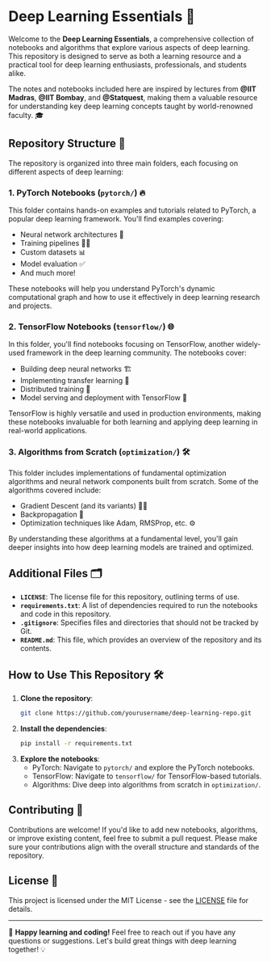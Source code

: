 # Deep Learning Essentials 🚀

Welcome to the **Deep Learning Essentials**, a comprehensive collection of notebooks and algorithms that explore various aspects of deep learning. This repository is designed to serve as both a learning resource and a practical tool for deep learning enthusiasts, professionals, and students alike.

The notes and notebooks included here are inspired by lectures from **@IIT Madras**, **@IIT Bombay**, and **@Statquest**, making them a valuable resource for understanding key deep learning concepts taught by world-renowned faculty. 🎓

## Repository Structure 📁

The repository is organized into three main folders, each focusing on different aspects of deep learning:

### 1. **PyTorch Notebooks** (`pytorch/`) 🔥

This folder contains hands-on examples and tutorials related to PyTorch, a popular deep learning framework. You'll find examples covering:
- Neural network architectures 🧠
- Training pipelines 🏋️‍♂️
- Custom datasets 📊
- Model evaluation ✅
- And much more!

These notebooks will help you understand PyTorch's dynamic computational graph and how to use it effectively in deep learning research and projects.

### 2. **TensorFlow Notebooks** (`tensorflow/`) 🌐

In this folder, you'll find notebooks focusing on TensorFlow, another widely-used framework in the deep learning community. The notebooks cover:
- Building deep neural networks 🏗️
- Implementing transfer learning 🔄
- Distributed training 📡
- Model serving and deployment with TensorFlow 🚀

TensorFlow is highly versatile and used in production environments, making these notebooks invaluable for both learning and applying deep learning in real-world applications.

### 3. **Algorithms from Scratch** (`optimization/`) 🛠️

This folder includes implementations of fundamental optimization algorithms and neural network components built from scratch. Some of the algorithms covered include:
- Gradient Descent (and its variants) 🏃‍♂️
- Backpropagation 🔄
- Optimization techniques like Adam, RMSProp, etc. ⚙️

By understanding these algorithms at a fundamental level, you'll gain deeper insights into how deep learning models are trained and optimized.

## Additional Files 🗂️

- **`LICENSE`**: The license file for this repository, outlining terms of use.
- **`requirements.txt`**: A list of dependencies required to run the notebooks and code in this repository.
- **`.gitignore`**: Specifies files and directories that should not be tracked by Git.
- **`README.md`**: This file, which provides an overview of the repository and its contents.

## How to Use This Repository 🛠️

1. **Clone the repository**:
   ```bash
   git clone https://github.com/yourusername/deep-learning-repo.git
   ```
2. **Install the dependencies**:
   ```bash
   pip install -r requirements.txt
   ```
3. **Explore the notebooks**:
   - PyTorch: Navigate to `pytorch/` and explore the PyTorch notebooks.
   - TensorFlow: Navigate to `tensorflow/` for TensorFlow-based tutorials.
   - Algorithms: Dive deep into algorithms from scratch in `optimization/`.

## Contributing 🤝

Contributions are welcome! If you'd like to add new notebooks, algorithms, or improve existing content, feel free to submit a pull request. Please make sure your contributions align with the overall structure and standards of the repository.

## License 📄

This project is licensed under the MIT License - see the [LICENSE](LICENSE) file for details.

---

🎉 **Happy learning and coding!** Feel free to reach out if you have any questions or suggestions. Let's build great things with deep learning together! 💡
